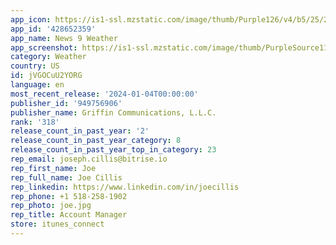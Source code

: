 ```yaml
---
app_icon: https://is1-ssl.mzstatic.com/image/thumb/Purple126/v4/b5/25/2b/b5252b53-bc63-c4cb-72c3-8c266dd5586e/AppIcon-0-1x_U007emarketing-0-7-0-85-220.jpeg/1024x1024bb.png
app_id: '428652359'
app_name: News 9 Weather
app_screenshot: https://is1-ssl.mzstatic.com/image/thumb/PurpleSource112/v4/42/b8/70/42b87045-3d2a-8493-3bcd-6cbbea1c0e1c/d29e5c74-0d52-4e67-b605-34891d4066c9_Simulator_Screen_Shot_-_iPhone_13_Pro_Max_-_2022-06-21_at_10.53.22-fs8.png/1284x2778bb.png
category: Weather
country: US
id: jVGOCuU2YORG
language: en
most_recent_release: '2024-01-04T00:00:00'
publisher_id: '949756906'
publisher_name: Griffin Communications, L.L.C.
rank: '318'
release_count_in_past_year: '2'
release_count_in_past_year_category: 8
release_count_in_past_year_top_in_category: 23
rep_email: joseph.cillis@bitrise.io
rep_first_name: Joe
rep_full_name: Joe Cillis
rep_linkedin: https://www.linkedin.com/in/joecillis
rep_phone: +1 518-258-1902
rep_photo: joe.jpg
rep_title: Account Manager
store: itunes_connect
---
```

